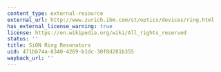 ```yaml
---
content_type: external-resource
external_url: http://www.zurich.ibm.com/st/optics/devices/ring.html
has_external_license_warning: true
license: https://en.wikipedia.org/wiki/All_rights_reserved
status: ''
title: SiON Ring Resonators
uid: 471bb74a-8340-4269-b1dc-30f8d281b355
wayback_url: ''
---
```

